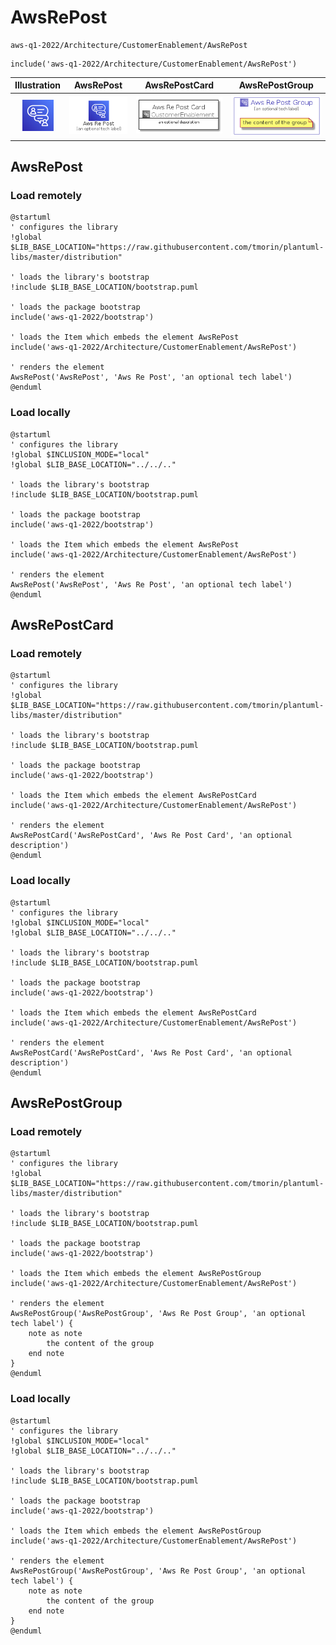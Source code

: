 # AwsRePost


```text
aws-q1-2022/Architecture/CustomerEnablement/AwsRePost
```

```text
include('aws-q1-2022/Architecture/CustomerEnablement/AwsRePost')
```



| Illustration | AwsRePost | AwsRePostCard | AwsRePostGroup |
| :---: | :---: | :---: | :---: |
| ![illustration for Illustration](../../../aws-q1-2022/Architecture/CustomerEnablement/AwsRePost.png) | ![illustration for AwsRePost](../../../aws-q1-2022/Architecture/CustomerEnablement/AwsRePost.Local.png) | ![illustration for AwsRePostCard](../../../aws-q1-2022/Architecture/CustomerEnablement/AwsRePostCard.Local.png) | ![illustration for AwsRePostGroup](../../../aws-q1-2022/Architecture/CustomerEnablement/AwsRePostGroup.Local.png) |




## AwsRePost

### Load remotely
```plantuml
@startuml
' configures the library
!global $LIB_BASE_LOCATION="https://raw.githubusercontent.com/tmorin/plantuml-libs/master/distribution"

' loads the library's bootstrap
!include $LIB_BASE_LOCATION/bootstrap.puml

' loads the package bootstrap
include('aws-q1-2022/bootstrap')

' loads the Item which embeds the element AwsRePost
include('aws-q1-2022/Architecture/CustomerEnablement/AwsRePost')

' renders the element
AwsRePost('AwsRePost', 'Aws Re Post', 'an optional tech label')
@enduml
```

### Load locally
```plantuml
@startuml
' configures the library
!global $INCLUSION_MODE="local"
!global $LIB_BASE_LOCATION="../../.."

' loads the library's bootstrap
!include $LIB_BASE_LOCATION/bootstrap.puml

' loads the package bootstrap
include('aws-q1-2022/bootstrap')

' loads the Item which embeds the element AwsRePost
include('aws-q1-2022/Architecture/CustomerEnablement/AwsRePost')

' renders the element
AwsRePost('AwsRePost', 'Aws Re Post', 'an optional tech label')
@enduml
```

## AwsRePostCard

### Load remotely
```plantuml
@startuml
' configures the library
!global $LIB_BASE_LOCATION="https://raw.githubusercontent.com/tmorin/plantuml-libs/master/distribution"

' loads the library's bootstrap
!include $LIB_BASE_LOCATION/bootstrap.puml

' loads the package bootstrap
include('aws-q1-2022/bootstrap')

' loads the Item which embeds the element AwsRePostCard
include('aws-q1-2022/Architecture/CustomerEnablement/AwsRePost')

' renders the element
AwsRePostCard('AwsRePostCard', 'Aws Re Post Card', 'an optional description')
@enduml
```

### Load locally
```plantuml
@startuml
' configures the library
!global $INCLUSION_MODE="local"
!global $LIB_BASE_LOCATION="../../.."

' loads the library's bootstrap
!include $LIB_BASE_LOCATION/bootstrap.puml

' loads the package bootstrap
include('aws-q1-2022/bootstrap')

' loads the Item which embeds the element AwsRePostCard
include('aws-q1-2022/Architecture/CustomerEnablement/AwsRePost')

' renders the element
AwsRePostCard('AwsRePostCard', 'Aws Re Post Card', 'an optional description')
@enduml
```

## AwsRePostGroup

### Load remotely
```plantuml
@startuml
' configures the library
!global $LIB_BASE_LOCATION="https://raw.githubusercontent.com/tmorin/plantuml-libs/master/distribution"

' loads the library's bootstrap
!include $LIB_BASE_LOCATION/bootstrap.puml

' loads the package bootstrap
include('aws-q1-2022/bootstrap')

' loads the Item which embeds the element AwsRePostGroup
include('aws-q1-2022/Architecture/CustomerEnablement/AwsRePost')

' renders the element
AwsRePostGroup('AwsRePostGroup', 'Aws Re Post Group', 'an optional tech label') {
    note as note
        the content of the group
    end note
}
@enduml
```

### Load locally
```plantuml
@startuml
' configures the library
!global $INCLUSION_MODE="local"
!global $LIB_BASE_LOCATION="../../.."

' loads the library's bootstrap
!include $LIB_BASE_LOCATION/bootstrap.puml

' loads the package bootstrap
include('aws-q1-2022/bootstrap')

' loads the Item which embeds the element AwsRePostGroup
include('aws-q1-2022/Architecture/CustomerEnablement/AwsRePost')

' renders the element
AwsRePostGroup('AwsRePostGroup', 'Aws Re Post Group', 'an optional tech label') {
    note as note
        the content of the group
    end note
}
@enduml
```

